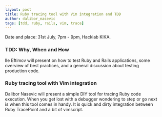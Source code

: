 ```yaml
---
layout: post
title: Ruby tracing tool with Vim integration and TDD
author: dalibor_nasevic
tags: [tdd, ruby, rails, vim, trace]
---
```


Date and place: 31st July, 7pm - 9pm, Hacklab KIKA.

### TDD: Why, When and How

Ile Eftimov will present on how to test Ruby and Rails applications, some overview of best practices, and a general discussion about testing production code.

### **Ruby tracing tool with Vim integration**

Dalibor Nasevic will present a simple DIY tool for tracing Ruby code execution. When you get lost with a debugger wondering to step or go next is when this tool comes in handy. It is quick and dirty integration between Ruby TracePoint and a bit of vimscript.

